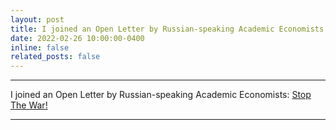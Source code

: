 ```yaml
---
layout: post
title: I joined an Open Letter by Russian-speaking Academic Economists: Stop The War!
date: 2022-02-26 10:00:00-0400
inline: false
related_posts: false
---
```


***

I joined an Open Letter by Russian-speaking Academic Economists: [Stop The War!](https://sites.google.com/view/netvoine-en)

***

